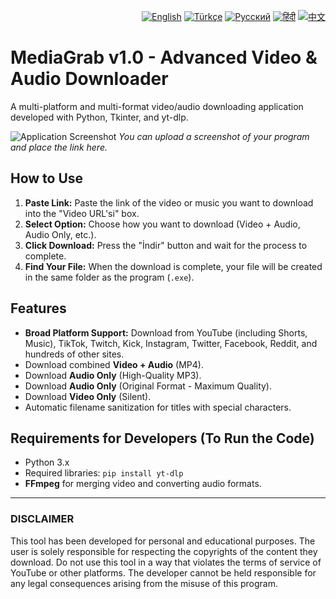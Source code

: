 <p align="right">
<a href="README.md"><img src="https://flagcdn.com/w20/gb.png" alt="English"></a>
<a href="README.tr.md"><img src="https://flagcdn.com/w20/tr.png" alt="Türkçe"></a>
<a href="README.ru.md"><img src="https://flagcdn.com/w20/ru.png" alt="Русский"></a>
<a href="README.hi.md"><img src="https://flagcdn.com/w20/in.png" alt="हिंदी"></a>
<a href="README.zh.md"><img src="https://flagcdn.com/w20/cn.png" alt="中文"></a>
</p>

# MediaGrab v1.0 - Advanced Video & Audio Downloader

A multi-platform and multi-format video/audio downloading application developed with Python, Tkinter, and yt-dlp.

![Application Screenshot](https://i.imgur.com/your-screenshot-url.png)
_You can upload a screenshot of your program and place the link here._

## How to Use

1.  **Paste Link:** Paste the link of the video or music you want to download into the "Video URL'si" box.
2.  **Select Option:** Choose how you want to download (Video + Audio, Audio Only, etc.).
3.  **Click Download:** Press the "İndir" button and wait for the process to complete.
4.  **Find Your File:** When the download is complete, your file will be created in the same folder as the program (`.exe`).

## Features

-   **Broad Platform Support:** Download from YouTube (including Shorts, Music), TikTok, Twitch, Kick, Instagram, Twitter, Facebook, Reddit, and hundreds of other sites.
-   Download combined **Video + Audio** (MP4).
-   Download **Audio Only** (High-Quality MP3).
-   Download **Audio Only** (Original Format - Maximum Quality).
-   Download **Video Only** (Silent).
-   Automatic filename sanitization for titles with special characters.

## Requirements for Developers (To Run the Code)

-   Python 3.x
-   Required libraries: `pip install yt-dlp`
-   **FFmpeg** for merging video and converting audio formats.

---

### DISCLAIMER

This tool has been developed for personal and educational purposes. The user is solely responsible for respecting the copyrights of the content they download. Do not use this tool in a way that violates the terms of service of YouTube or other platforms. The developer cannot be held responsible for any legal consequences arising from the misuse of this program.